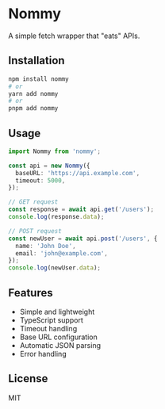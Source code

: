 # Nommy

A simple fetch wrapper that "eats" APIs.

## Installation

```bash
npm install nommy
# or
yarn add nommy
# or
pnpm add nommy
```

## Usage

```typescript
import Nommy from 'nommy';

const api = new Nommy({
  baseURL: 'https://api.example.com',
  timeout: 5000,
});

// GET request
const response = await api.get('/users');
console.log(response.data);

// POST request
const newUser = await api.post('/users', {
  name: 'John Doe',
  email: 'john@example.com',
});
console.log(newUser.data);
```

## Features

- Simple and lightweight
- TypeScript support
- Timeout handling
- Base URL configuration
- Automatic JSON parsing
- Error handling

## License

MIT
